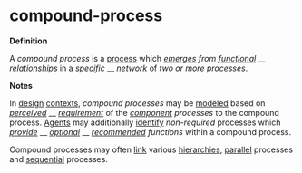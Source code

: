 # compound-process

**Definition**

A _compound process_ is a [process](https://github.com/gcassel/Modular-Organization-Terminology/blob/master/terms/process.md) which [_emerges_](https://github.com/gcassel/Modular-Organization-Terminology/blob/master/terms/emergence.md) _from_ [_functional_](https://github.com/gcassel/Modular-Organization-Terminology/blob/master/terms/function.md) __ [_relationships_](https://github.com/gcassel/Modular-Organization-Terminology/blob/master/terms/relate.md) in a [_specific_](https://github.com/gcassel/Modular-Organization-Terminology/blob/master/terms/specific.md) __ [_network_](https://github.com/gcassel/Modular-Organization-Terminology/blob/master/terms/network.md) of _two or more processes_.

**Notes**

In [design](design.md) [contexts](context.md), _compound processes_ may be [modeled](model.md) based on [_perceived_](perceive.md) __ [_requirement_](require.md) of the [_component_](component.md) _processes_ to the compound process. [Agents](https://github.com/gcassel/Modular-Organization-Terminology/blob/master/terms/agent.md) may additionally [identify](https://github.com/gcassel/Modular-Organization-Terminology/blob/master/terms/identify.md) _non-required_ processes which [_provide_](https://github.com/gcassel/Modular-Organization-Terminology/blob/master/terms/provide.md) __ [_optional_](https://github.com/gcassel/Modular-Organization-Terminology/blob/master/terms/option.md) __ [_recommended_](https://github.com/gcassel/Modular-Organization-Terminology/blob/master/terms/recommend.md) _functions_ within a compound process.

Compound processes may often [link](https://github.com/gcassel/Modular-Organization-Terminology/blob/master/terms/link.md) various [hierarchies](https://github.com/gcassel/Modular-Organization-Terminology/blob/master/terms/hierarchy.md), [parallel](https://github.com/gcassel/Modular-Organization-Terminology/blob/master/terms/parallel.md) processes and [sequential](https://github.com/gcassel/Modular-Organization-Terminology/blob/master/terms/sequence.md) processes.
